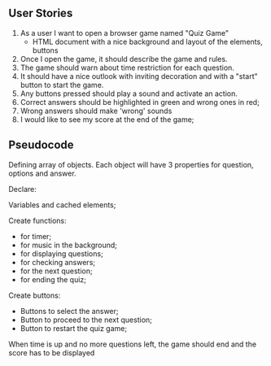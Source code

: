 ## User Stories

1. As a user I want to open a browser game named "Quiz Game"
   - HTML document with a nice background and layout of the elements, buttons
2. Once I open the game, it should describe the game and rules.
3. The game should warn about time restriction for each question.
4. It should have a nice outlook with inviting decoration and with a "start" button to start the game.
5. Any buttons pressed should play a sound and activate an action.
6. Correct answers should be highlighted in green and wrong ones in red;
7. Wrong answers should make 'wrong' sounds
8. I would like to see my score at the end of the game;

## Pseudocode

Defining array of objects. Each object will have 3 properties
for question, options and answer.

Declare:

Variables and cached elements;

Create functions:

- for timer;
- for music in the background;
- for displaying questions;
- for checking answers;
- for the next question;
- for ending the quiz;

Create buttons:

- Buttons to select the answer;
- Button to proceed to the next question;
- Button to restart the quiz game;

When time is up and no more questions left, the game should end and the score has to be displayed
